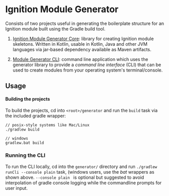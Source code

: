 # Ignition Module Generator

Consists of two projects useful in generating the boilerplate structure for an Ignition module built using the
Gradle build tool.

1. [Ignition Module Generator Core](generator-core/README.md): library for creating Ignition module skeletons.  Written in Kotlin, usable in Kotlin, Java and other JVM languages via jar-based dependency available as Maven artifacts.

2. [Module Generator CLI](generator-cli/README.md): command line application which uses the generator library to provide a _command line interface_ (CLI) that can be used to create modules from your operating system's terminal/console.

## Usage

#### Building the projects

To build the projects, cd into `<root>/generator` and run the `build` task via the included gradle wrapper:

```shell
// posix-style systems like Mac/Linux
./gradlew build
```

```
// windows
gradlew.bat build
```

### Running the CLI

To run the CLI locally, cd into the `generator/` directory and run `./gradlew runCli --console plain` task, (windows
users, use the _bat_ wrappers as shown above.  `--console plain ` is optional but suggested to avoid interpolation of
gradle console logging while the commandline prompts for user input.
